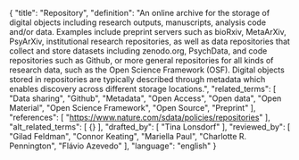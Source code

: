 {
  "title": "Repository",
  "definition": "An online archive for the storage of digital objects including research outputs, manuscripts, analysis code and/or data. Examples include preprint servers such as bioRxiv, MetaArXiv, PsyArXiv, institutional research repositories, as well as data repositories that collect and store datasets including zenodo.org, PsychData, and code repositories such as Github, or more general repositories for all kinds of research data, such as the Open Science Framework (OSF). Digital objects stored in repositories are typically described through metadata which enables discovery across different storage locations.",
  "related_terms": [
    "Data sharing",
    "Github",
    "Metadata",
    "Open Access",
    "Open data",
    "Open Material",
    "Open Science Framework",
    "Open Source",
    "Preprint"
  ],
  "references": [
    "https://www.nature.com/sdata/policies/repositories"
  ],
  "alt_related_terms": [
    {}
  ],
  "drafted_by": [
    "Tina Lonsdorf"
  ],
  "reviewed_by": [
    "Gilad Feldman",
    "Connor Keating",
    "Mariella Paul",
    "Charlotte R. Pennington",
    "Flávio Azevedo"
  ],
  "language": "english"
}
